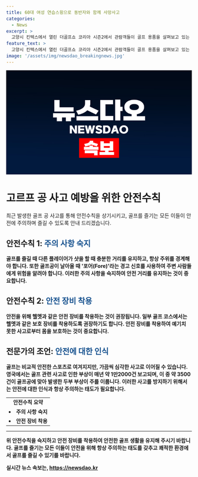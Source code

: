 ```yaml
---
title: 60대 여성 연습스윙으로 동반자와 함께 사망사고
categories:
  - News
excerpt: >
  고양시 킨텍스에서 열린 더골프쇼 코리아 시즌2에서 관람객들이 골프 용품을 살펴보고 있는 가운데, 이천의 한 골프장에서 골프공에 맞아 사망한 60대 여성 A씨 사고가 발생했다. 경찰은 사고 경위를 조사 중이며, 이러한 골프 관련 사고는 전 세계적으로 간혹 발생하고 있어 안전거리 유지와 경고 신호 사용, 안전 장비 착용이 중요하다는 점을 강조하고 있다.
feature_text: >
  고양시 킨텍스에서 열린 더골프쇼 코리아 시즌2에서 관람객들이 골프 용품을 살펴보고 있는 가운데, 이천의 한 골프장에서 골프공에 맞아 사망한 60대 여성 A씨 사고가 발생했다. 경찰은 사고 경위를 조사 중이며, 이러한 골프 관련 사고는 전 세계적으로 간혹 발생하고 있어 안전거리 유지와 경고 신호 사용, 안전 장비 착용이 중요하다는 점을 강조하고 있다.
image: '/assets/img/newsdao_breakingnews.jpg'
---
```


<p><img src="/assets/img/newsdao_breakingnews.jpg" alt="pcversion 속보" /></p>

<h1 data-ke-size="size26"><b>고르프 공 사고 예방을 위한 안전수칙</b></h1>

<p data-ke-size="size16">최근 발생한 골프 공 사고를 통해 안전수칙을 상기시키고, 골프를 즐기는 모든 이들이 안전에 주의하며 즐길 수 있도록 안내 드리겠습니다.</p>

<h2 data-ke-size="size24">안전수칙 1: <b><span style="color: #1a5490;">주의 사항 숙지</span><b></h2>

<p data-ke-size="size16">골프를 즐길 때 다른 플레이어가 샷을 할 때 충분한 거리를 유지하고, 항상 주위를 경계해야 합니다. 또한 골프공이 날아올 때 '포어(Fore)'라는 경고 신호를 사용하여 주변 사람들에게 위험을 알려야 합니다. 이러한 주의 사항을 숙지하여 안전 거리를 유지하는 것이 중요합니다.</p>

<h2 data-ke-size="size24">안전수칙 2: <b><span style="color: #1a5490;">안전 장비 착용</span></b></h2>

<p data-ke-size="size16">안전을 위해 헬멧과 같은 안전 장비를 착용하는 것이 권장됩니다. 일부 골프 코스에서는 헬멧과 같은 보호 장비를 착용하도록 권장하기도 합니다. 안전 장비를 착용하여 예기치 못한 사고로부터 몸을 보호하는 것이 중요합니다.</p>

<h2 data-ke-size="size24">전문가의 조언: <b><span style="color: #1a5490;">안전에 대한 인식</span></b></h2>

<p data-ke-size="size16">골프는 비교적 안전한 스포츠로 여겨지지만, 가끔씩 심각한 사고로 이어질 수 있습니다. 영국에서는 골프 관련 사고로 인한 부상이 매년 약 1만2000건 보고되며, 이 중 약 3500건이 골프공에 맞아 발생한 두부 부상이 주를 이룹니다. 이러한 사고를 방지하기 위해서는 안전에 대한 인식과 항상 주의하는 태도가 필요합니다.</p>

<table>
    <tbody>
        <tr>
            <td style="text-align: center; height: 17px;"><b>안전수칙 요약</b></td>
        </tr>
        <tr>
            <td><li>주의 사항 숙지</li></td>
        </tr>
        <tr>
            <td><li>안전 장비 착용</li></td>
        </tr>
    </tbody>
</table>

<hr>

<p data-ke-size="size16">위 안전수칙을 숙지하고 안전 장비를 착용하여 안전한 골프 생활을 유지해 주시기 바랍니다. 골프를 즐기는 모든 이들이 안전을 위해 항상 주의하는 태도를 갖추고 쾌적한 환경에서 골프를 즐길 수 있기를 바랍니다.</p>
실시간 뉴스 속보는, <a href="https://newsdao.kr" rel="dofollow">https://newsdao.kr</a>


